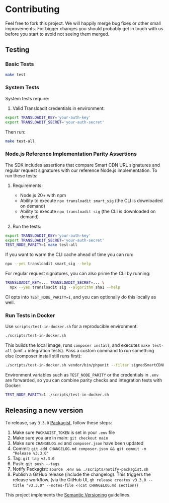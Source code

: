 # Contributing

Feel free to fork this project. We will happily merge bug fixes or other small
improvements. For bigger changes you should probably get in touch with us
before you start to avoid not seeing them merged.

## Testing

### Basic Tests

```bash
make test
```

### System Tests

System tests require:

1. Valid Transloadit credentials in environment:

```bash
export TRANSLOADIT_KEY='your-auth-key'
export TRANSLOADIT_SECRET='your-auth-secret'
```

Then run:

```bash
make test-all
```

### Node.js Reference Implementation Parity Assertions

The SDK includes assertions that compare Smart CDN URL signatures and regular request signatures with our reference Node.js implementation. To run these tests:

1. Requirements:

   - Node.js 20+ with npm
   - Ability to execute `npx transloadit smart_sig` (the CLI is downloaded on demand)
   - Ability to execute `npx transloadit sig` (the CLI is downloaded on demand)

2. Run the tests:

```bash
export TRANSLOADIT_KEY='your-auth-key'
export TRANSLOADIT_SECRET='your-auth-secret'
TEST_NODE_PARITY=1 make test-all
```

If you want to warm the CLI cache ahead of time you can run:

```bash
npx --yes transloadit smart_sig --help
```

For regular request signatures, you can also prime the CLI by running:

```bash
TRANSLOADIT_KEY=... TRANSLOADIT_SECRET=... \
  npx --yes transloadit sig --algorithm sha1 --help
```

CI opts into `TEST_NODE_PARITY=1`, and you can optionally do this locally as well.

### Run Tests in Docker

Use `scripts/test-in-docker.sh` for a reproducible environment:

```bash
./scripts/test-in-docker.sh
```

This builds the local image, runs `composer install`, and executes `make test-all` (unit + integration tests). Pass a custom command to run something else (composer install still runs first):

```bash
./scripts/test-in-docker.sh vendor/bin/phpunit --filter signedSmartCDNUrl
```

Environment variables such as `TEST_NODE_PARITY` or the credentials in `.env` are forwarded, so you can combine parity checks and integration tests with Docker:

```bash
TEST_NODE_PARITY=1 ./scripts/test-in-docker.sh
```

## Releasing a new version

To release, say `3.3.0` [Packagist](https://packagist.org/packages/transloadit/php-sdk), follow these steps:

1. Make sure `PACKAGIST_TOKEN` is set in your `.env` file
1. Make sure you are in main: `git checkout main`
1. Make sure `CHANGELOG.md` and `composer.json` have been updated
1. Commit: `git add CHANGELOG.md composer.json && git commit -m "Release v3.3.0"`
1. Tag: `git tag v3.3.0`
1. Push: `git push --tags`
1. Notify Packagist: `source .env && ./scripts/notify-packagist.sh`
1. Publish a GitHub release (include the changelog). This triggers the release workflow. (via the GitHub UI, `gh release creates v3.3.0 --title "v3.3.0" --notes-file <(cat CHANGELOG.md section)`)

This project implements the [Semantic Versioning](http://semver.org/) guidelines.
